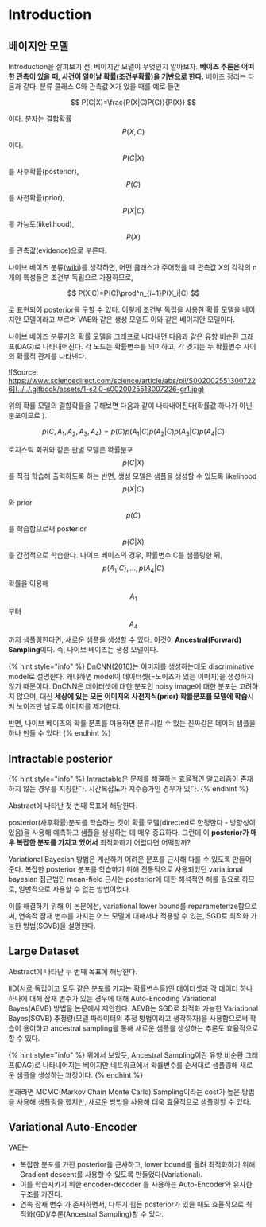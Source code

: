 # Introduction

## 베이지안 모델

Introduction을 살펴보기 전, 베이지안 모델이 무엇인지 알아보자. **베이즈 추론은 어떠한 관측이 있을 때, 사건이 일어날 확률\(조건부확률\)을 기반으로 한다.** 베이즈 정리는 다음과 같다. 분류 클래스 C와 관측값 X가 있을 때를 예로 들면

$$
P(C|X)=\frac{P(X|C)P(C)}{P(X)}
$$

이다. 분자는 결합확률 $$P(X,C)$$이다. $$P(C|X)$$를 사후확률\(posterior\),  $$P(C)$$를 사전확률\(prior\), $$P(X|C)$$를 가능도\(likelihood\), $$P(X)$$를 관측값\(evidence\)으로 부른다.

나이브 베이즈 분류\([wiki](https://ko.wikipedia.org/wiki/%EB%82%98%EC%9D%B4%EB%B8%8C_%EB%B2%A0%EC%9D%B4%EC%A6%88_%EB%B6%84%EB%A5%98)\)를 생각하면, 어떤 클래스가 주어졌을 때 관측값 X의 각각의 n개의 특성들은 조건부 독립으로 가정하므로, 

$$
P(X,C)=P(C)\prod^n_{i=1}P(X_i|C)
$$

로 표현되어 posterior을 구할 수 있다. 이렇게 조건부 독립을 사용한 확률 모델을 베이지안 모델이라고 부르며 VAE와 같은 생성 모델도 이와 같은 베이지안 모델이다. 

나이브 베이즈 분류기의  확률 모델을 그래프로 나타내면 다음과 같은 유향 비순환 그래프\(DAG\)로 나타내어진다. 각 노드는 확률변수를 의미하고, 각 엣지는 두 확률변수 사이의 확률적 관계를 나타낸다.

![Source: https://www.sciencedirect.com/science/article/abs/pii/S0020025513007226](../../.gitbook/assets/1-s2.0-s0020025513007226-gr1.jpg)

위의 확률 모델의 결합확률을 구해보면 다음과 같이 나타내어진다\(확률값 하나가 아닌 분포이므로 \).

$$
p(C,A_1,A_2,A_3,A_4)=p(C)p(A_1|C)p(A_2|C)p(A_3|C)p(A_4|C)
$$

로지스틱 회귀와 같은 판별 모델은 확률분포 $$p(C|X)$$를 직접 학습해 출력하도록 하는 반면, 생성 모델은 샘플을 생성할 수 있도록 likelihood$$p(X|C)$$와 prior $$p(C)$$를 학습함으로써 posterior $$p(C|X)$$를 간접적으로 학습한다. 나이브 베이즈의 경우, 확률변수 C를 샘플링한 뒤, $$p(A_1|C), ..., p(A_4|C)$$확률을 이용해  $$A_1$$부터 $$A_4$$까지 샘플링한다면, 새로운 샘플을 생성할 수 있다. 이것이 **Ancestral\(Forward\) Sampling**이다. 즉, 나이브 베이즈는 생성 모델이다. 

{% hint style="info" %}
[DnCNN\(2016\)](../../dncnn/)는 이미지를 생성하는데도 discriminative model로 설명한다. 왜냐하면 model이 데이터셋\(=노이즈가 있는 이미지\)을 생성하지 않기 때문이다. DnCNN은 데이터셋에 대한 분포인 noisy image에 대한 분포는 고려하지 않으며, 대신 **세상에 있는 모든 이미지의 사전지식\(prior\) 확률분포를 모델에 학습**시켜 노이즈만 남도록 이미지를 제거한다.

반면, 나이브 베이즈의 확률 분포를 이용하면 분류시킬 수 있는 진짜같은 데이터 샘플을 하나 만들 수 있다!
{% endhint %}

## Intractable posterior

{% hint style="info" %}
Intractable은 문제를 해결하는 효율적인 알고리즘이 존재하지 않는 경우를 지칭한다. 시간복잡도가 지수증가인 경우가 있다.
{% endhint %}

Abstract에 나타난 첫 번째 목표에 해당한다.

posterior\(사후확률\)분포를 학습하는 것이 확률 모델\(directed로 한정한다 - 방향성이 있음\)을 사용해 예측하고 샘플을 생성하는 데 매우 중요하다. 그런데 이 **posterior가 매우 복잡한 분포를 가지고 있어서** 최적화하기 어렵다면 어떡할까?

Variational Bayesian 방법은 계산하기 어려운 분포를 근사해 다룰 수 있도록 만들어 준다. 복잡한 posterior 분포를 학습하기 위해 전통적으로 사용되었던 variational bayesian 접근법인 mean-field 근사는 posterior에 대한 해석적인 해를 필요로 하므로, 일반적으로 사용할 수 없는 방법이었다. 

이를 해결하기 위해 이 논문에선, variational lower bound를 reparameterize함으로써, 연속적 잠재 변수를 가지는 어느 모델에 대해서나 적용할 수 있는, SGD로 최적화 가능한 방법\(SGVB\)을 설명한다.

## Large Dataset

Abstract에 나타난 두 번째 목표에 해당한다.

IID\(서로 독립이고 모두 같은 분포를 가지는 확률변수들\)인 데이터셋과 각 데이터 하나하나에 대해 잠재 변수가 있는 경우에 대해 Auto-Encoding Variational Bayes\(AEVB\) 방법을 논문에서 제안한다. AEVB는 SGD로 최적화 가능한 Variational Bayes\(SGVB\) 추정량\(모델 파라미터의 추정 방법이라고 생각하자\)을 사용함으로써 학습이 용이하고 ancestral sampling을 통해 새로운 샘플을 생성하는 추론도 효율적으로 할 수 있다. 

{% hint style="info" %}
위에서 보았듯, Ancestral Sampling이란 유향 비순환 그래프\(DAG\)로 나타내어지는 베이지안 네트워크에서 확률변수를 순서대로 샘플링해 새로운 샘플을 생성하는 과정이다.
{% endhint %}

본래라면 MCMC\(Markov Chain Monte Carlo\) Sampling이라는 cost가 높은 방법을 사용해 샘플링을 했지만, 새로운 방법을 사용해 더욱 효율적으로 샘플링할 수 있다.

## Variational Auto-Encoder

VAE는 

* 복잡한 분포를 가진 posterior을 근사하고, lower bound를 올려 최적화하기 위해 Gradient descent를 사용할 수 있도록 만들었다\(Variational\).
* 이를 학습시키기 위한 encoder-decoder 를 사용하는 Auto-Encoder와 유사한 구조를 가진다.
* 연속 잠재 변수 가 존재하면서, 다루기 힘든 posterior가 있을 때도 효율적으로 최적화\(GD\)/추론\(Ancestral Sampling\)할 수 있다.

